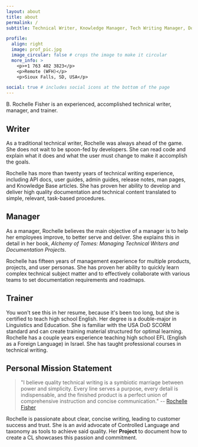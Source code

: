 ```yaml
---
layout: about
title: about
permalink: /
subtitle: Technical Writer, Knowledge Manager, Tech Writing Manager, Documentation Manager

profile:
  align: right
  image: prof_pic.jpg
  image_circular: false # crops the image to make it circular
  more_info: >
    <p>+1 763 402 3823</p>
    <p>Remote (WFH)</p>
    <p>Sioux Falls, SD, USA</p>

social: true # includes social icons at the bottom of the page
---
```


B. Rochelle Fisher is an experienced, accomplished technical writer, manager, and trainer.

## Writer

As a traditional technical writer, Rochelle was always ahead of the game. She does not wait to be spoon-fed by developers. She can read code and explain what it does and what the user must change to make it accomplish the goals.

Rochelle has more than twenty years of technical writing experience, including API docs, user guides, admin guides, release notes, man pages, and Knowledge Base articles. She has proven her ability to develop and deliver high quality documentation and technical content translated to simple, relevant, task-based procedures.

## Manager

As a manager, Rochelle believes the main objective of a manager is to help her employees improve, to better serve and deliver. She explains this in detail in her book, _Alchemy of Tomes: Managing Technical Writers and Documentation Projects_.

Rochelle has fifteen years of management experience for multiple products, projects, and user personas. She has proven her ability to quickly learn complex technical subject matter and to effectively collaborate with various teams to set documentation requirements and roadmaps.

## Trainer

You won't see this in her resume, because it's been too long, but she is certified to teach high school English. Her degree is a double-major in Linguistics and Education. She is familiar with the USA DoD SCORM standard and can create training material structured for optimal learning. Rochelle has a couple years experience teaching high school EFL (English as a Foreign Language) in Israel. She has taught professional courses in technical writing.

## Personal Mission Statement

> "I believe quality technical writing is a symbiotic marriage between power and simplicity. Every line serves a purpose, every detail is indispensable, and the finished product is a perfect union of comprehensive instruction and concise communication."
> -- [Rochelle Fisher](https://www.linkedin.com/pulse/20140826081211-491421-the-art-of-technical-writing/)

Rochelle is passionate about clear, concise writing, leading to customer success and trust. She is an avid advocate of Controlled Language and taxonomy as tools to achieve said quality. Her **Project** to document how to create a CL showcases this passion and commitment.
